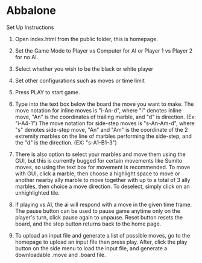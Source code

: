 # Abbalone

Set Up Instructions

1) Open index.html from the public folder, this is homepage.

2) Set the Game Mode to Player vs Computer for AI or Player 1 vs Player 2 for no AI.

3) Select whether you wish to be the black or white player

4) Set other configurations such as moves or time limit

5) Press PLAY to start game.

6) Type into the text box below the board the move you want to make.
   The move notation for inline moves is "i-An-d", where "i" denotes inline move, "An" is the coordinates of trailing marble, and "d" is direction. (Ex: "i-A4-1")
   The move notation for side-step moves is "s-An-Am-d", where "s" denotes side-step move, "An" and "Am" is the coordinate of the 2 extremity marbles on the line of marbles performing the side-step, and the "d" is the direction. (EX: "s-A1-B1-3")

6) There is also option to select your marbles and move them using the GUI, but this is currently bugged for certain movements like Sumito moves, so using the text box for movement is recommended. To move with GUI, click a marble, then choose a highlight space to move or another nearby ally marble to move together with up to a total of 3 ally marbles, then choice a move direction. To deselect, simply click on an unhighlighted tile.

7) If playing vs AI, the ai will respond with a move in the given time frame. The pause button can be used to pause game anytime only on the player's turn, click pause again to unpause. Reset button resets the board, and the stop button returns back to the home page.

8) To upload an input file and generate a list of possible moves, go to the homepage to upload an input file then press play. After, click the play button on the side menu to load the input file, and generate a downloadable .move and .board file.

